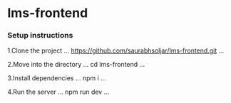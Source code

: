 # lms-frontend

### Setup instructions

1.Clone the project
...
    https://github.com/saurabhsoljar/lms-frontend.git
...

2.Move into the directory
...
    cd lms-frontend
...

3.Install dependencies
...
    npm i
...

4.Run the server
...
    npm run dev
...